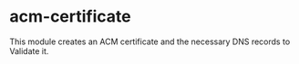 # acm-certificate
This module creates an ACM certificate and the necessary DNS records to Validate it.

<!-- BEGINNING OF PRE-COMMIT-TERRAFORM DOCS HOOK -->

<!-- END OF PRE-COMMIT-TERRAFORM DOCS HOOK -->

